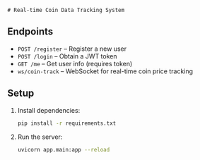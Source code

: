     # Real-time Coin Data Tracking System

## Endpoints

- `POST /register` – Register a new user
- `POST /login` – Obtain a JWT token
- `GET /me` – Get user info (requires token)
- `ws/coin-track` – WebSocket for real-time coin price tracking

## Setup

1. Install dependencies:
   ```bash
   pip install -r requirements.txt
   ```
2. Run the server:
   ```bash
   uvicorn app.main:app --reload
   ```
